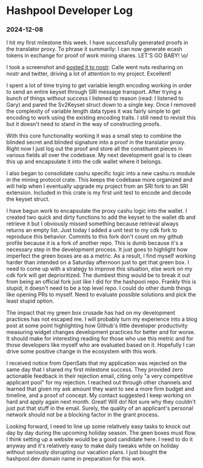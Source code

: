 # Hashpool Developer Log
### 2024-12-08

I hit my first milestone this week. I have successfully generated proofs in the translator proxy. To phrase it summarily: I can now generate ecash tokens in exchange for proof of work mining shares. LET'S GO BABY! \o/

I took a screenshot and [posted it to nostr](https://njump.me/nevent1qvzqqqqqqypzp5c99j3784frk8kgqec7kxa6q5t69afzux2h0rwg8hgr4rvy59cwqy2hwumn8ghj7erfw36x7tnsw43z7un9d3shjqpqfpzmnrmcr02ua3kpsvy93l95cfgk7yuaj5zmvadjtd7n4ehcegls0528lx). Calle went nuts resharing on nostr and twitter, driving a lot of attention to my project. Excellent!

I spent a lot of time trying to get variable length encoding working in order to send an entire keyset through SRI message transport. After trying a bunch of things without success I listened to reason (read: I listened to Gary) and pared the Sv2Keyset struct down to a single key. Once I removed the complexity of variable length data types it was fairly simple to get encoding to work using the existing encoding traits. I still need to revisit this but it doesn't need to stand in the way of constructing proofs.

With this core functionality working it was a small step to combine the blinded secret and blinded signature into a proof in the translator proxy. Right now I just log out the proof and store all the constituent pieces in various fields all over the codebase. My next development goal is to clean this up and encapsulate it into the cdk wallet where it belongs.

I also began to consolidate cashu specific logic into a new cashu.rs module in the mining protocol crate. This keeps the codebase more organized and will help when I eventually upgrade my project from an SRI fork to an SRI extension. Included in this crate is my first unit test to encode and decode the keyset struct.

I have begun work to encapsulate the proxy cashu logic into the wallet. I created two quick and dirty functions to add the keyset to the wallet db and retrieve it but I obviously missed something because retrieval always returns an empty list. Just today I added a unit test to my cdk fork to reproduce this behavior. Commits to this fork don't count on my github profile because it is a fork of another repo. This is dumb because it's a necessary step in the development process. It just goes to highlight how imperfect the green boxes are as a metric. As a result, I find myself working harder than intended on a Saturday afternoon just to get that green box. I need to come up with a strategy to improve this situation, else work on my cdk fork will get deprioritized. The dumbest thing would be to break it out from being an official fork just like I did for the hashpool repo. Frankly this is stupid, it doesn't need to be a top level repo. I could do other dumb things like opening PRs to myself. Need to evaluate possible solutions and pick the least stupid option.

The impact that my green box crusade has had on my development practices has not escaped me. I will probably turn my experience into a blog post at some point highlighting how Github's little developer productivity measuring widget changes development practices for better and for worse. It should make for interesting reading for those who use this metric and for those developers like myself who are evaluated based on it. Hopefully I can drive some positive change in the ecosystem with this work.

I received notice from OpenSats that my application was rejected on the same day that I shared my first milestone success. They provided zero actionable feedback in their rejection email, citing only "a very competitive applicant pool" for my rejection. I reached out through other channels and learned that given my ask amount they want to see a more firm budget and timeline, and a proof of concept. My contact suggested I keep working on hard and apply again next month. Great! Will do! Not sure why they couldn't just put that stuff in the email. Surely, the quality of an applicant's personal network should not be a blocking factor in the grant process.

Looking forward, I need to line up some relatively easy tasks to knock out day by day during the upcoming holiday season. The geen boxes must flow. I think setting up a website would be a good candidate here. I need to do it anyway and it's relatively easy to make daily tweaks while on holiday without seriously disrupting our vacation plans. I just bought the hashpool.dev domain name in preparation for this work.